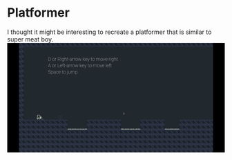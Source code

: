 # Platformer
I thought it might be interesting to recreate a platformer that is similar to super meat boy.
![alt-text](https://github.com/sleepy-pan-da/Platformer/blob/8c5586a6a1e3e8e90d0094c17ae60a00fac41b0e/Gifs/platformer_demo.gif)
